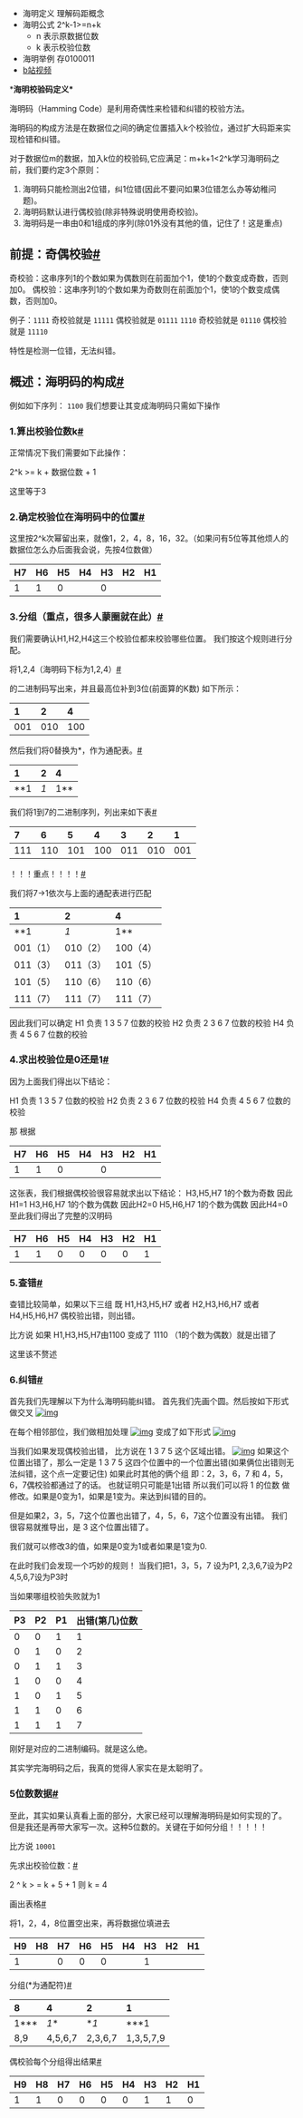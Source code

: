- 海明定义 理解码距概念
- 海明公式  2^k-1>=n+k
  - n 表示原数据位数
  - k 表示校验位数
- 海明举例 存0100011
- [b站视频](https://www.bilibili.com/video/BV1wJ411B7jX/?spm_id_from=333.788.videocard.0)

***海明校验码定义\***

海明码（Hamming Code）是利用奇偶性来检错和纠错的校验方法。

海明码的构成方法是在数据位之间的确定位置插入k个校验位，通过扩大码距来实现检错和纠错。

对于数据位m的数据，加入k位的校验码,它应满足：m+k+1<2^k学习海明码之前，我们要约定3个原则：

1. 海明码只能检测出2位错，纠1位错(因此不要问如果3位错怎么办等幼稚问题)。
2. 海明码默认进行偶校验(除非特殊说明使用奇校验)。
3. 海明码是一串由0和1组成的序列(除01外没有其他的值，记住了！这是重点)

## 前提：奇偶校验[#](https://www.cnblogs.com/godoforange/p/12003676.html#145981625)

奇校验：这串序列1的个数如果为偶数则在前面加个1，使1的个数变成奇数，否则加0。
偶校验：这串序列1的个数如果为奇数则在前面加个1，使1的个数变成偶数，否则加0。

例子：`1111` 奇校验就是 `11111` 偶校验就是 `01111`
`1110` 奇校验就是 `01110` 偶校验就是 `11110`

特性是检测一位错，无法纠错。

## 概述：海明码的构成[#](https://www.cnblogs.com/godoforange/p/12003676.html#2375576326)

例如如下序列：
`1100`
我们想要让其变成海明码只需如下操作

### 1.算出校验位数k[#](https://www.cnblogs.com/godoforange/p/12003676.html#701501076)

正常情况下我们需要如下此操作：

2^k >= k + 数据位数 + 1

这里等于3

### 2.确定校验位在海明码中的位置[#](https://www.cnblogs.com/godoforange/p/12003676.html#3334725185)

这里按2^k次幂留出来，就像1，2，4，8，16，32。（如果问有5位等其他烦人的数据位怎么办后面我会说，先按4位数做）

| H7   | H6   | H5   | H4   | H3   | H2   | H1   |
| :--- | :--- | :--- | :--- | :--- | :--- | :--- |
| 1    | 1    | 0    |      | 0    |      |      |

### 3.分组（重点，很多人蒙圈就在此）[#](https://www.cnblogs.com/godoforange/p/12003676.html#2898886050)

我们需要确认H1,H2,H4这三个校验位都来校验哪些位置。
我们按这个规则进行分配。

将1,2,4（海明码下标为1,2,4）[#](https://www.cnblogs.com/godoforange/p/12003676.html#3720296683)

的二进制码写出来，并且最高位补到3位(前面算的K数)
如下所示：

| 1    | 2    | 4    |
| :--- | :--- | :--- |
| 001  | 010  | 100  |

然后我们将0替换为*，作为通配表。[#](https://www.cnblogs.com/godoforange/p/12003676.html#433848599)

| 1    | 2    | 4    |
| :--- | :--- | :--- |
| **1  | *1*  | 1**  |

我们将1到7的二进制序列，列出来如下表[#](https://www.cnblogs.com/godoforange/p/12003676.html#1188401391)

| 7    | 6    | 5    | 4    | 3    | 2    | 1    |
| :--- | :--- | :--- | :--- | :--- | :--- | :--- |
| 111  | 110  | 101  | 100  | 011  | 010  | 001  |

！！！重点！！！！[#](https://www.cnblogs.com/godoforange/p/12003676.html#2486330842)

我们将7->1依次与上面的通配表进行匹配

| 1        | 2        | 4        |
| :------- | :------- | :------- |
| **1      | *1*      | 1**      |
| 001（1） | 010（2） | 100（4） |
| 011（3） | 011（3） | 101（5） |
| 101（5） | 110（6） | 110（6） |
| 111（7） | 111（7） | 111（7） |

因此我们可以确定
H1 负责 1 3 5 7 位数的校验
H2 负责 2 3 6 7 位数的校验
H4 负责 4 5 6 7 位数的校验

### 4.求出校验位是0还是1[#](https://www.cnblogs.com/godoforange/p/12003676.html#3686537344)

因为上面我们得出以下结论：

H1 负责 1 3 5 7 位数的校验
H2 负责 2 3 6 7 位数的校验
H4 负责 4 5 6 7 位数的校验

那 根据

| H7   | H6   | H5   | H4   | H3   | H2   | H1   |
| :--- | :--- | :--- | :--- | :--- | :--- | :--- |
| 1    | 1    | 0    |      | 0    |      |      |

这张表，我们根据偶校验很容易就求出以下结论：
H3,H5,H7 1的个数为奇数 因此H1=1
H3,H6,H7 1的个数为偶数 因此H2=0
H5,H6,H7 1的个数为偶数 因此H4=0
至此我们得出了完整的汉明码

| H7   | H6   | H5   | H4   | H3   | H2   | H1   |
| :--- | :--- | :--- | :--- | :--- | :--- | :--- |
| 1    | 1    | 0    | 0    | 0    | 0    | 1    |

### 5.查错[#](https://www.cnblogs.com/godoforange/p/12003676.html#2451324380)

查错比较简单，如果以下三组
既
H1,H3,H5,H7
或者
H2,H3,H6,H7
或者
H4,H5,H6,H7
偶校验出错，则出错。

比方说 如果 H1,H3,H5,H7由1100 变成了 1110 （1的个数为偶数）就是出错了

这里该不赘述

### 6.纠错[#](https://www.cnblogs.com/godoforange/p/12003676.html#3189588195)

首先我们先理解以下为什么海明码能纠错。
首先我们先画个圆。然后按如下形式做交叉
[![img](https://imgconvert.csdnimg.cn/aHR0cHM6Ly9pbWcyMDE4LmNuYmxvZ3MuY29tL2Jsb2cvMTU5MDg3Ni8yMDE5MTIvMTU5MDg3Ni0yMDE5MTIwNzIxMzYzNzgzNy0xODQ5MjM1NzI1LnBuZw?x-oss-process=image/format,png)](https://img2018.cnblogs.com/blog/1590876/201912/1590876-20191207213637837-1849235725.png)

在每个相邻部位，我们做相加处理
[![img](https://imgconvert.csdnimg.cn/aHR0cHM6Ly9pbWcyMDE4LmNuYmxvZ3MuY29tL2Jsb2cvMTU5MDg3Ni8yMDE5MTIvMTU5MDg3Ni0yMDE5MTIwNzIxMzcyNTkyMC02MzA4MzcxMDgucG5n?x-oss-process=image/format,png)](https://img2018.cnblogs.com/blog/1590876/201912/1590876-20191207213725920-630837108.png)
变成了如下形式
[![img](https://imgconvert.csdnimg.cn/aHR0cHM6Ly9pbWcyMDE4LmNuYmxvZ3MuY29tL2Jsb2cvMTU5MDg3Ni8yMDE5MTIvMTU5MDg3Ni0yMDE5MTIwNzIxMzg0NzE3My0xNzYxNzA4ODA1LnBuZw?x-oss-process=image/format,png)](https://img2018.cnblogs.com/blog/1590876/201912/1590876-20191207213847173-1761708805.png)

当我们如果发现偶校验出错，
比方说在 1 3 7 5 这个区域出错。
[![img](https://imgconvert.csdnimg.cn/aHR0cHM6Ly9pbWcyMDE4LmNuYmxvZ3MuY29tL2Jsb2cvMTU5MDg3Ni8yMDE5MTIvMTU5MDg3Ni0yMDE5MTIwNzIxNDEwMjIwOS03MjM0MzUyODYucG5n?x-oss-process=image/format,png)](https://img2018.cnblogs.com/blog/1590876/201912/1590876-20191207214102209-723435286.png)
如果这个位置出错了，那么一定是 1 3 7 5 这四个位置中的一个位置出错(如果俩位出错则无法纠错，这个点一定要记住)
如果此时其他的俩个组 即：2，3，6，7 和 4，5，6，7偶校验都通过了的话。
也就证明只可能是1出错
所以我们可以将 1 的位数 做修改。如果是0变为1，如果是1变为。来达到纠错的目的。

但是如果2，3，5，7这个位置也出错了，4，5，6，7这个位置没有出错。
我们很容易就推导出，是 3 这个位置出错了。

我们就可以修改3的值，如果是0变为1或者如果是1变为0.

在此时我们会发现一个巧妙的规则！
当我们把1，3，5，7 设为P1,
2,3,6,7设为P2
4,5,6,7设为P3时

当如果哪组校验失败就为1

| P3   | P2   | P1   | 出错(第几)位数 |
| :--- | :--- | :--- | :------------- |
| 0    | 0    | 1    | 1              |
| 0    | 1    | 0    | 2              |
| 0    | 1    | 1    | 3              |
| 1    | 0    | 0    | 4              |
| 1    | 0    | 1    | 5              |
| 1    | 1    | 0    | 6              |
| 1    | 1    | 1    | 7              |

刚好是对应的二进制编码。就是这么绝。

其实学完海明码之后，我真的觉得人家实在是太聪明了。

### 5位数数据[#](https://www.cnblogs.com/godoforange/p/12003676.html#115519831)

至此，其实如果认真看上面的部分，大家已经可以理解海明码是如何实现的了。
但是我还是再带大家写一次。这种5位数的。关键在于如何分组！！！！！

比方说
`10001`

先求出校验位数：[#](https://www.cnblogs.com/godoforange/p/12003676.html#3528170373)

2 ^ k > = k + 5 + 1
则 k = 4

画出表格[#](https://www.cnblogs.com/godoforange/p/12003676.html#1106899158)

将1，2，4，8位置空出来，再将数据位填进去

| H9   | H8   | H7   | H6   | H5   | H4   | H3   | H2   | H1   |
| :--- | :--- | :--- | :--- | :--- | :--- | :--- | :--- | :--- |
| 1    |      | 0    | 0    | 0    |      | 1    |      |      |

分组(*为通配符)[#](https://www.cnblogs.com/godoforange/p/12003676.html#65931555)

| 8    | 4       | 2       | 1         |
| :--- | :------ | :------ | :-------- |
| 1*** | *1**    | **1*    | ***1      |
| 8,9  | 4,5,6,7 | 2,3,6,7 | 1,3,5,7,9 |

偶校验每个分组得出结果[#](https://www.cnblogs.com/godoforange/p/12003676.html#1882921828)

| H9   | H8   | H7   | H6   | H5   | H4   | H3   | H2   | H1   |
| :--- | :--- | :--- | :--- | :--- | :--- | :--- | :--- | :--- |
| 1    | 1    | 0    | 0    | 0    | 0    | 1    | 1    | 0    |